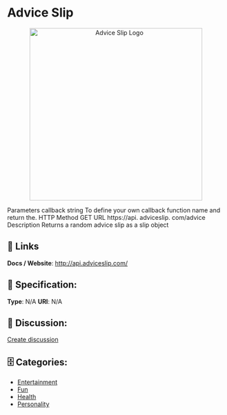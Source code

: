 # Advice Slip
<p align="center">
    <img width="400" src="https://raw.githubusercontent.com/apis-list/apis-list/main/apis/advice-slip/logo_256x256.png" alt="Advice Slip Logo"/>
</p>

Parameters callback string To define your own callback function name and return the. HTTP Method GET URL https://api. adviceslip. com/advice Description Returns a random advice slip as a slip object

##  🔗 Links
**Docs / Website**: http://api.adviceslip.com/

## 🧬 Specification:
**Type**: N/A
**URI**: N/A

## 💬 Discussion:
[Create discussion](https://github.com/apis-list/apis-list/discussions/new)

## 🗄️ Categories:
- [Entertainment](https://github.com/apis-list/apis-list#entertainment)
- [Fun](https://github.com/apis-list/apis-list#fun)
- [Health](https://github.com/apis-list/apis-list#health)
- [Personality](https://github.com/apis-list/apis-list#personality)



